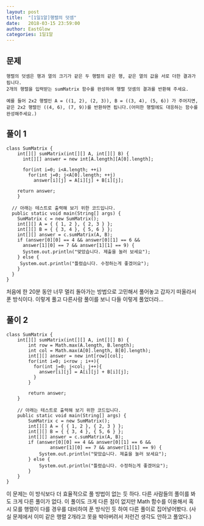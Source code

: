 ```yaml
---
layout: post
title:  "[1일1알]행렬의 덧셈"
date:   2018-03-15 23:59:00
author: EastGlow
categories: 1일1알
---
```

## 문제
```
행렬의 덧셈은 행과 열의 크기가 같은 두 행렬의 같은 행, 같은 열의 값을 서로 더한 결과가 됩니다.
2개의 행렬을 입력받는 sumMatrix 함수를 완성하여 행렬 덧셈의 결과를 반환해 주세요.

예를 들어 2x2 행렬인 A = ((1, 2), (2, 3)), B = ((3, 4), (5, 6)) 가 주어지면,
같은 2x2 행렬인 ((4, 6), (7, 9))를 반환하면 됩니다.(어떠한 행렬에도 대응하는 함수를 완성해주세요.)
```

## 풀이 1
~~~
class SumMatrix {
    int[][] sumMatrix(int[][] A, int[][] B) {  
      int[][] answer = new int[A.length][A[0].length];

      for(int i=0; i<A.length; ++i)
        for(int j=0; j<A[0].length; ++j)
          answer[i][j] = A[i][j] + B[i][j];

    return answer;
	}

  // 아래는 테스트로 출력해 보기 위한 코드입니다.
  public static void main(String[] args) {
    SumMatrix c = new SumMatrix();
    int[][] A = { { 1, 2 }, { 2, 3 } };
    int[][] B = { { 3, 4 }, { 5, 6 } };
    int[][] answer = c.sumMatrix(A, B);
    if (answer[0][0] == 4 && answer[0][1] == 6 && 
      answer[1][0] == 7 && answer[1][1] == 9) {
      System.out.println("맞았습니다. 제출을 눌러 보세요");
    } else {
     System.out.println("틀렸습니다. 수정하는게 좋겠어요");
    }
  }
}
~~~
처음에 한 20분 동안 너무 멀리 돌아가는 방법으로 고민해서 풀어놓고 갑자기 떠올라서 푼 방식이다. 이렇게 풀고 다른사람 풀이를 보니 다들 이렇게 풀었더라...

## 풀이 2
~~~
class SumMatrix {
    int[][] sumMatrix(int[][] A, int[][] B) {
        int row = Math.max(A.length, B.length);
        int col = Math.max(A[0].length, B[0].length);
        int[][] answer = new int[row][col];
        for(int i=0; i<row ; i++){
          for(int j=0; j<col; j++){
            answer[i][j] = A[i][j] + B[i][j];
          }
        }

        return answer;
    }

    // 아래는 테스트로 출력해 보기 위한 코드입니다.
    public static void main(String[] args) {
        SumMatrix c = new SumMatrix();
        int[][] A = { { 1, 2 }, { 2, 3 } };
        int[][] B = { { 3, 4 }, { 5, 6 } };
        int[][] answer = c.sumMatrix(A, B);
        if (answer[0][0] == 4 && answer[0][1] == 6 && 
                answer[1][0] == 7 && answer[1][1] == 9) {
            System.out.println("맞았습니다. 제출을 눌러 보세요");
        } else {
            System.out.println("틀렸습니다. 수정하는게 좋겠어요");
        }
    }
}

~~~
이 문제는 이 방식보다 더 효율적으로 풀 방법이 없는 듯 하다. 다른 사람들의 풀이를 봐도 크게 다른 풀이가 없다. 이 풀이도 크게 다른 점이 없지만 Math 함수를 이용해서 혹시 모를 행렬이 다를 경우를 대비하여 푼 방식인 듯 하여 다른 풀이로 집어넣어봤다. (사실 문제에서 이미 같은 행렬 2개라고 못을 박아버려서 저런건 생각도 안하고 풀었다.)
